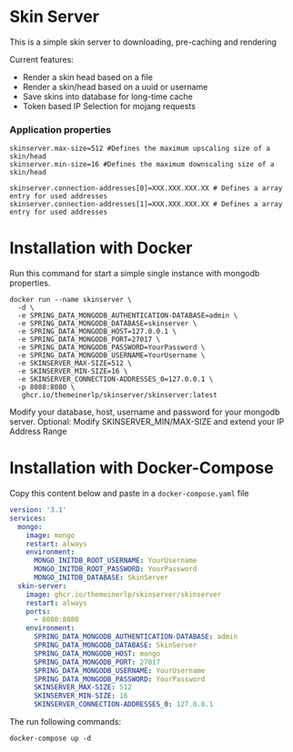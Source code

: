 # Skin Server

This is a simple skin server to downloading, pre-caching and rendering

Current features:
- Render a skin head based on a file
- Render a skin/head based on a uuid or username
- Save skins into database for long-time cache
- Token based IP Selection for mojang requests


### Application properties 
```properties
skinserver.max-size=512 #Defines the maximum upscaling size of a skin/head
skinserver.min-size=16 #Defines the maximum downscaling size of a skin/head

skinserver.connection-addresses[0]=XXX.XXX.XXX.XX # Defines a array entry for used addresses
skinserver.connection-addresses[1]=XXX.XXX.XXX.XX # Defines a array entry for used addresses
```
# Installation with Docker
Run this command for start a simple single instance with mongodb properties.
```shell
docker run --name skinserver \
  -d \
  -e SPRING_DATA_MONGODB_AUTHENTICATION-DATABASE=admin \
  -e SPRING_DATA_MONGODB_DATABASE=skinserver \
  -e SPRING_DATA_MONGODB_HOST=127.0.0.1 \
  -e SPRING_DATA_MONGODB_PORT=27017 \
  -e SPRING_DATA_MONGODB_PASSWORD=YourPassword \
  -e SPRING_DATA_MONGODB_USERNAME=YourUsername \
  -e SKINSERVER_MAX-SIZE=512 \
  -e SKINSERVER_MIN-SIZE=16 \
  -e SKINSERVER_CONNECTION-ADDRESSES_0=127.0.0.1 \
  -p 8080:8080 \
   ghcr.io/themeinerlp/skinserver/skinserver:latest
```
Modify your database, host, username and password for your mongodb server. 
Optional: Modify SKINSERVER_MIN/MAX-SIZE and extend your IP Address Range 
# Installation with Docker-Compose
Copy this content below and paste in a `docker-compose.yaml` file
```yaml
version: '3.1'
services:
  mongo:
    image: mongo
    restart: always
    environment:
      MONGO_INITDB_ROOT_USERNAME: YourUsername
      MONGO_INITDB_ROOT_PASSWORD: YourPassword
      MONGO_INITDB_DATABASE: SkinServer
  skin-server:
    image: ghcr.io/themeinerlp/skinserver/skinserver
    restart: always
    ports:
      - 8080:8080
    environment:
      SPRING_DATA_MONGODB_AUTHENTICATION-DATABASE: admin
      SPRING_DATA_MONGODB_DATABASE: SkinServer
      SPRING_DATA_MONGODB_HOST: mongo
      SPRING_DATA_MONGODB_PORT: 27017
      SPRING_DATA_MONGODB_USERNAME: YourUsername
      SPRING_DATA_MONGODB_PASSWORD: YourPassword
      SKINSERVER_MAX-SIZE: 512
      SKINSERVER_MIN-SIZE: 16
      SKINSERVER_CONNECTION-ADDRESSES_0: 127.0.0.1
```
The run following commands:
```shell
docker-compose up -d 
```